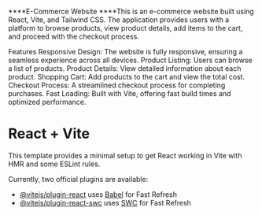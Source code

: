 ****E-Commerce Website
****This is an e-commerce website built using React, Vite, and Tailwind CSS. The application provides users with a platform to browse products, view product details, add items to the cart, and proceed with the checkout process.

Features
Responsive Design: The website is fully responsive, ensuring a seamless experience across all devices.
Product Listing: Users can browse a list of products.
Product Details: View detailed information about each product.
Shopping Cart: Add products to the cart and view the total cost.
Checkout Process: A streamlined checkout process for completing purchases.
Fast Loading: Built with Vite, offering fast build times and optimized performance.
# React + Vite

This template provides a minimal setup to get React working in Vite with HMR and some ESLint rules.

Currently, two official plugins are available:

- [@vitejs/plugin-react](https://github.com/vitejs/vite-plugin-react/blob/main/packages/plugin-react/README.md) uses [Babel](https://babeljs.io/) for Fast Refresh
- [@vitejs/plugin-react-swc](https://github.com/vitejs/vite-plugin-react-swc) uses [SWC](https://swc.rs/) for Fast Refresh
